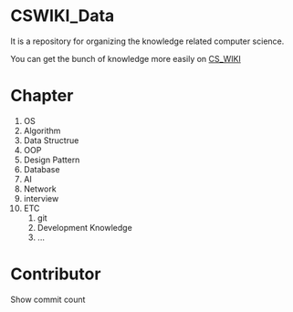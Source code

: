 # CSWIKI_Data
It is a repository for organizing the knowledge related computer science.

You can get the bunch of knowledge more easily on [CS_WIKI](www.naver.com)

# Chapter
1. OS
1. Algorithm
1. Data Structrue
1. OOP
1. Design Pattern
1. Database
1. AI
1. Network
1. interview
1. ETC
    1. git
    1. Development Knowledge
    1. ...



# Contributor
Show commit count 
